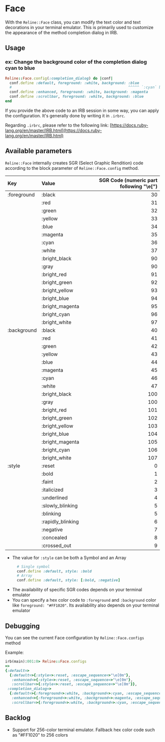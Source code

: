 # Face

With the `Reline::Face` class, you can modify the text color and text decorations in your terminal emulator.
This is primarily used to customize the appearance of the method completion dialog in IRB.

## Usage

### ex: Change the background color of the completion dialog cyan to blue

```ruby
Reline::Face.config(:completion_dialog) do |conf|
  conf.define :default, foreground: :white, background: :blue
  #                                                     ^^^^^ `:cyan` by default
  conf.define :enhanced, foreground: :white, background: :magenta
  conf.define :scrollbar, foreground: :white, background: :blue
end
```

If you provide the above code to an IRB session in some way, you can apply the configuration.
It's generally done by writing it in `.irbrc`.

Regarding `.irbrc`, please refer to the following link: [https://docs.ruby-lang.org/en/master/IRB.html](https://docs.ruby-lang.org/en/master/IRB.html)

## Available parameters

`Reline::Face` internally creates SGR (Select Graphic Rendition) code according to the block parameter of `Reline::Face.config` method.

| Key         | Value             | SGR Code (numeric part following "\e[")|
|:------------|:------------------|-----:|
| :foreground | :black            | 30   |
|             | :red              | 31   |
|             | :green            | 32   |
|             | :yellow           | 33   |
|             | :blue             | 34   |
|             | :magenta          | 35   |
|             | :cyan             | 36   |
|             | :white            | 37   |
|             | :bright_black     | 90   |
|             | :gray             | 90   |
|             | :bright_red       | 91   |
|             | :bright_green     | 92   |
|             | :bright_yellow    | 93   |
|             | :bright_blue      | 94   |
|             | :bright_magenta   | 95   |
|             | :bright_cyan      | 96   |
|             | :bright_white     | 97   |
| :background | :black            | 40   |
|             | :red              | 41   |
|             | :green            | 42   |
|             | :yellow           | 43   |
|             | :blue             | 44   |
|             | :magenta          | 45   |
|             | :cyan             | 46   |
|             | :white            | 47   |
|             | :bright_black     | 100  |
|             | :gray             | 100  |
|             | :bright_red       | 101  |
|             | :bright_green     | 102  |
|             | :bright_yellow    | 103  |
|             | :bright_blue      | 104  |
|             | :bright_magenta   | 105  |
|             | :bright_cyan      | 106  |
|             | :bright_white     | 107  |
| :style      | :reset            | 0    |
|             | :bold             | 1    |
|             | :faint            | 2    |
|             | :italicized       | 3    |
|             | :underlined       | 4    |
|             | :slowly_blinking  | 5    |
|             | :blinking         | 5    |
|             | :rapidly_blinking | 6    |
|             | :negative         | 7    |
|             | :concealed        | 8    |
|             | :crossed_out      | 9    |

- The value for `:style` can be both a Symbol and an Array
    ```ruby
      # Single symbol
      conf.define :default, style: :bold
      # Array
      conf.define :default, style: [:bold, :negative]
    ```
- The availability of specific SGR codes depends on your terminal emulator
- You can specify a hex color code to `:foreground` and `:background` color like `foreground: "#FF1020"`. Its availability also depends on your terminal emulator

## Debugging

You can see the current Face configuration by `Reline::Face.configs` method

Example:

```ruby
irb(main):001:0> Reline::Face.configs
=>
{:default=>
  {:default=>{:style=>:reset, :escape_sequence=>"\e[0m"},
   :enhanced=>{:style=>:reset, :escape_sequence=>"\e[0m"},
   :scrollbar=>{:style=>:reset, :escape_sequence=>"\e[0m"}},
 :completion_dialog=>
  {:default=>{:foreground=>:white, :background=>:cyan, :escape_sequence=>"\e[0m\e[37;46m"},
   :enhanced=>{:foreground=>:white, :background=>:magenta, :escape_sequence=>"\e[0m\e[37;45m"},
   :scrollbar=>{:foreground=>:white, :background=>:cyan, :escape_sequence=>"\e[0m\e[37;46m"}}}
```

## Backlog

- Support for 256-color terminal emulator. Fallback hex color code such as "#FF1020" to 256 colors

